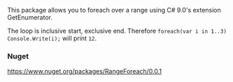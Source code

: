 This package allows you to foreach over a range using C# 9.0's extension GetEnumerator.

The loop is inclusive start, exclusive end. Therefore `foreach(var i in 1..3) Console.Write(i);` will print `12`.

### Nuget

https://www.nuget.org/packages/RangeForeach/0.0.1

